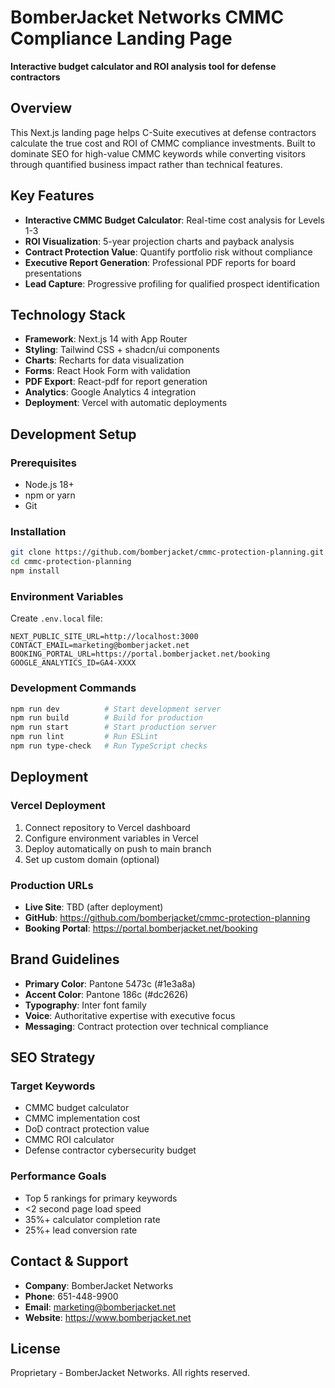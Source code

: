 # BomberJacket Networks CMMC Compliance Landing Page

**Interactive budget calculator and ROI analysis tool for defense contractors**

## Overview

This Next.js landing page helps C-Suite executives at defense contractors calculate the true cost and ROI of CMMC compliance investments. Built to dominate SEO for high-value CMMC keywords while converting visitors through quantified business impact rather than technical features.

## Key Features

- **Interactive CMMC Budget Calculator**: Real-time cost analysis for Levels 1-3
- **ROI Visualization**: 5-year projection charts and payback analysis
- **Contract Protection Value**: Quantify portfolio risk without compliance
- **Executive Report Generation**: Professional PDF reports for board presentations
- **Lead Capture**: Progressive profiling for qualified prospect identification

## Technology Stack

- **Framework**: Next.js 14 with App Router
- **Styling**: Tailwind CSS + shadcn/ui components
- **Charts**: Recharts for data visualization
- **Forms**: React Hook Form with validation
- **PDF Export**: React-pdf for report generation
- **Analytics**: Google Analytics 4 integration
- **Deployment**: Vercel with automatic deployments

## Development Setup

### Prerequisites
- Node.js 18+ 
- npm or yarn
- Git

### Installation
```bash
git clone https://github.com/bomberjacket/cmmc-protection-planning.git
cd cmmc-protection-planning
npm install
```

### Environment Variables
Create `.env.local` file:
```
NEXT_PUBLIC_SITE_URL=http://localhost:3000
CONTACT_EMAIL=marketing@bomberjacket.net
BOOKING_PORTAL_URL=https://portal.bomberjacket.net/booking
GOOGLE_ANALYTICS_ID=GA4-XXXX
```

### Development Commands
```bash
npm run dev          # Start development server
npm run build        # Build for production
npm run start        # Start production server
npm run lint         # Run ESLint
npm run type-check   # Run TypeScript checks
```

## Deployment

### Vercel Deployment
1. Connect repository to Vercel dashboard
2. Configure environment variables in Vercel
3. Deploy automatically on push to main branch
4. Set up custom domain (optional)

### Production URLs
- **Live Site**: TBD (after deployment)
- **GitHub**: https://github.com/bomberjacket/cmmc-protection-planning
- **Booking Portal**: https://portal.bomberjacket.net/booking

## Brand Guidelines

- **Primary Color**: Pantone 5473c (#1e3a8a)
- **Accent Color**: Pantone 186c (#dc2626)
- **Typography**: Inter font family
- **Voice**: Authoritative expertise with executive focus
- **Messaging**: Contract protection over technical compliance

## SEO Strategy

### Target Keywords
- CMMC budget calculator
- CMMC implementation cost
- DoD contract protection value
- CMMC ROI calculator
- Defense contractor cybersecurity budget

### Performance Goals
- Top 5 rankings for primary keywords
- <2 second page load speed
- 35%+ calculator completion rate
- 25%+ lead conversion rate

## Contact & Support

- **Company**: BomberJacket Networks
- **Phone**: 651-448-9900
- **Email**: marketing@bomberjacket.net
- **Website**: https://www.bomberjacket.net

## License

Proprietary - BomberJacket Networks. All rights reserved.
